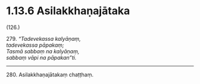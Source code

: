 

# 1.13.6 Asilakkhaṇajātaka




(126.)

279\. _“Tadevekassa kalyāṇaṃ,_  
_tadevekassa pāpakaṃ;_  
_Tasmā sabbaṃ na kalyāṇaṃ,_  
_sabbaṃ vāpi na pāpakan”ti._  


---

280\. Asilakkhaṇajātakaṃ chaṭṭhaṃ.





